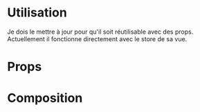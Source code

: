 # Utilisation
Je dois le mettre à jour pour qu'il soit réutilisable avec des props. Actuellement il fonctionne directement avec le store de sa vue.

# Props

# Composition